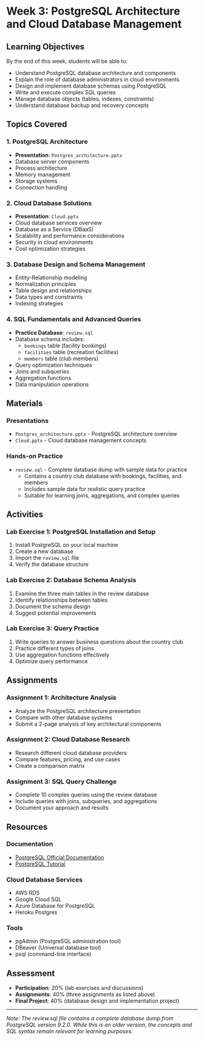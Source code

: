 # Week 3: PostgreSQL Architecture and Cloud Database Management

## Learning Objectives

By the end of this week, students will be able to:
- Understand PostgreSQL database architecture and components
- Explain the role of database administrators in cloud environments
- Design and implement database schemas using PostgreSQL
- Write and execute complex SQL queries
- Manage database objects (tables, indexes, constraints)
- Understand database backup and recovery concepts

## Topics Covered

### 1. PostgreSQL Architecture
- **Presentation**: `Postgres_architecture.pptx`
- Database server components
- Process architecture
- Memory management
- Storage systems
- Connection handling

### 2. Cloud Database Solutions
- **Presentation**: `Cloud.pptx`
- Cloud database services overview
- Database as a Service (DBaaS)
- Scalability and performance considerations
- Security in cloud environments
- Cost optimization strategies

### 3. Database Design and Schema Management
- Entity-Relationship modeling
- Normalization principles
- Table design and relationships
- Data types and constraints
- Indexing strategies

### 4. SQL Fundamentals and Advanced Queries
- **Practice Database**: `review.sql`
- Database schema includes:
  - `bookings` table (facility bookings)
  - `facilities` table (recreation facilities)
  - `members` table (club members)
- Query optimization techniques
- Joins and subqueries
- Aggregation functions
- Data manipulation operations

## Materials

### Presentations
- `Postgres_architecture.pptx` - PostgreSQL architecture overview
- `Cloud.pptx` - Cloud database management concepts

### Hands-on Practice
- `review.sql` - Complete database dump with sample data for practice
  - Contains a country club database with bookings, facilities, and members
  - Includes sample data for realistic query practice
  - Suitable for learning joins, aggregations, and complex queries

## Activities

### Lab Exercise 1: PostgreSQL Installation and Setup
1. Install PostgreSQL on your local machine
2. Create a new database
3. Import the `review.sql` file
4. Verify the database structure

### Lab Exercise 2: Database Schema Analysis
1. Examine the three main tables in the review database
2. Identify relationships between tables
3. Document the schema design
4. Suggest potential improvements

### Lab Exercise 3: Query Practice
1. Write queries to answer business questions about the country club
2. Practice different types of joins
3. Use aggregation functions effectively
4. Optimize query performance

## Assignments

### Assignment 1: Architecture Analysis
- Analyze the PostgreSQL architecture presentation
- Compare with other database systems
- Submit a 2-page analysis of key architectural components

### Assignment 2: Cloud Database Research
- Research different cloud database providers
- Compare features, pricing, and use cases
- Create a comparison matrix

### Assignment 3: SQL Query Challenge
- Complete 10 complex queries using the review database
- Include queries with joins, subqueries, and aggregations
- Document your approach and results

## Resources

### Documentation
- [PostgreSQL Official Documentation](https://www.postgresql.org/docs/)
- [PostgreSQL Tutorial](https://www.postgresqltutorial.com/)

### Cloud Database Services
- AWS RDS
- Google Cloud SQL
- Azure Database for PostgreSQL
- Heroku Postgres

### Tools
- pgAdmin (PostgreSQL administration tool)
- DBeaver (Universal database tool)
- psql (command-line interface)

## Assessment

- **Participation**: 20% (lab exercises and discussions)
- **Assignments**: 40% (three assignments as listed above)
- **Final Project**: 40% (database design and implementation project)

---

*Note: The review.sql file contains a complete database dump from PostgreSQL version 9.2.0. While this is an older version, the concepts and SQL syntax remain relevant for learning purposes.*
